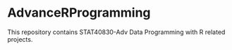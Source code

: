 # AdvanceRProgramming
This repository contains  STAT40830-Adv Data Programming with R related projects.

